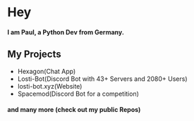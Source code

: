 # Hey
#### I am Paul, a Python Dev from Germany.

## My Projects
-  Hexagon(Chat App)
-  Losti-Bot(Discord Bot with 43+ Servers and 2080+ Users)
-  losti-bot.xyz(Website)
-  Spacemod(Discord Bot for a competition)
#### and many more (check out my public Repos)
